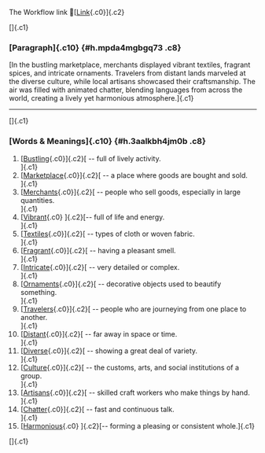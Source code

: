 The Workflow link
👏[[Link](https://www.google.com/url?q=http://www.google.com&sa=D&source=editors&ust=1759306948905213&usg=AOvVaw2rp7CS3_0njsy7hi8K0NTF){.c0}]{.c2}

[]{.c1}

### [Paragraph]{.c10} {#h.mpda4mgbgq73 .c8}

[In the bustling marketplace, merchants displayed vibrant textiles,
fragrant spices, and intricate ornaments. Travelers from distant lands
marveled at the diverse culture, while local artisans showcased their
craftsmanship. The air was filled with animated chatter, blending
languages from across the world, creating a lively yet harmonious
atmosphere.]{.c1}

------------------------------------------------------------------------

[]{.c1}

### [Words & Meanings]{.c10} {#h.3aalkbh4jm0b .c8}

1.  [[Bustling](https://www.google.com/url?q=http://www.google.com&sa=D&source=editors&ust=1759306948906662&usg=AOvVaw0DzmkMkE446qDvUsV-dcYn){.c0}]{.c2}[ --
    full of lively activity.\
    ]{.c1}
2.  [[Marketplace](https://www.google.com/url?q=http://www.google.com&sa=D&source=editors&ust=1759306948907056&usg=AOvVaw1_33bYMcbnf_t7e8BfARw4){.c0}]{.c2}[ --
    a place where goods are bought and sold.\
    ]{.c1}
3.  [[Merchants](https://www.google.com/url?q=http://www.google.com&sa=D&source=editors&ust=1759306948907464&usg=AOvVaw138s9lPLJOpDP3sbQw9KCh){.c0}]{.c2}[ --
    people who sell goods, especially in large quantities.\
    ]{.c1}
4.  [[Vibrant](https://www.google.com/url?q=http://www.google.com&sa=D&source=editors&ust=1759306948907891&usg=AOvVaw3-j8fIrcOeV9rvgdSxfGkD){.c0}
    ]{.c2}[-- full of life and energy.\
    ]{.c1}
5.  [[Textiles](https://www.google.com/url?q=http://www.google.com&sa=D&source=editors&ust=1759306948908235&usg=AOvVaw0o_TcGF5bO84yWSRbaniZa){.c0}]{.c2}[ --
    types of cloth or woven fabric.\
    ]{.c1}
6.  [[Fragrant](https://www.google.com/url?q=http://www.google.com&sa=D&source=editors&ust=1759306948908570&usg=AOvVaw09IHaCbSAW1C8dxT-7c3XY){.c0}]{.c2}[ --
    having a pleasant smell.\
    ]{.c1}
7.  [[Intricate](https://www.google.com/url?q=http://www.google.com&sa=D&source=editors&ust=1759306948908900&usg=AOvVaw2epesnh93ZJtRj-RikLW_C){.c0}]{.c2}[ --
    very detailed or complex.\
    ]{.c1}
8.  [[Ornaments](https://www.google.com/url?q=http://www.google.com&sa=D&source=editors&ust=1759306948909200&usg=AOvVaw2nq-PgNnyxjRO0II_aMI3E){.c0}]{.c2}[ --
    decorative objects used to beautify something.\
    ]{.c1}
9.  [[Travelers](https://www.google.com/url?q=http://www.google.com&sa=D&source=editors&ust=1759306948909543&usg=AOvVaw26uvyhi8JwowKYe-31VoKZ){.c0}]{.c2}[ --
    people who are journeying from one place to another.\
    ]{.c1}
10. [[Distant](https://www.google.com/url?q=http://www.google.com&sa=D&source=editors&ust=1759306948909944&usg=AOvVaw32vT1Jq4QbPDa638nLBi8P){.c0}]{.c2}[ --
    far away in space or time.\
    ]{.c1}
11. [[Diverse](https://www.google.com/url?q=http://www.google.com&sa=D&source=editors&ust=1759306948910260&usg=AOvVaw0uPE_zgqmQ_uO6EH2klSu5){.c0}]{.c2}[ --
    showing a great deal of variety.\
    ]{.c1}
12. [[Culture](https://www.google.com/url?q=http://www.google.com&sa=D&source=editors&ust=1759306948910674&usg=AOvVaw3sosV30XGaCPGL3Nw2aSl-){.c0}]{.c2}[ --
    the customs, arts, and social institutions of a group.\
    ]{.c1}
13. [[Artisans](https://www.google.com/url?q=http://www.google.com&sa=D&source=editors&ust=1759306948911108&usg=AOvVaw3Qc1Ge8wSyvUJNiA_myYsP){.c0}]{.c2}[ --
    skilled craft workers who make things by hand.\
    ]{.c1}
14. [[Chatter](https://www.google.com/url?q=http://www.google.com&sa=D&source=editors&ust=1759306948911477&usg=AOvVaw0StaU4lEd8hSpti2OTCXUh){.c0}]{.c2}[ --
    fast and continuous talk.\
    ]{.c1}
15. [[Harmonious](https://www.google.com/url?q=http://www.google.com&sa=D&source=editors&ust=1759306948911794&usg=AOvVaw2S339t9b4aeiFtIWNe3eUk){.c0}
    ]{.c2}[-- forming a pleasing or consistent whole.]{.c1}

[]{.c1}
